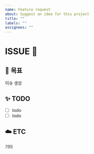 ```yaml
---
name: Feature request
about: Suggest an idea for this project
title: ""
labels: ""
assignees: ""
---
```


# ISSUE 🐳

## 🚀 목표

이슈 생성

## ✨ TODO

- [ ] todo
- [ ] todo

## ☁️ ETC

기타
